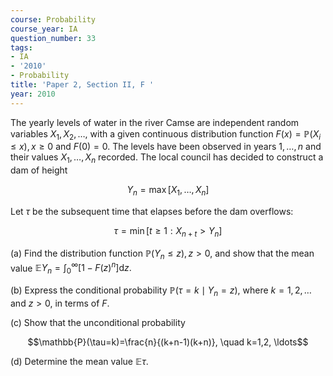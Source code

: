 ```yaml
---
course: Probability
course_year: IA
question_number: 33
tags:
- IA
- '2010'
- Probability
title: 'Paper 2, Section II, F '
year: 2010
---
```




The yearly levels of water in the river Camse are independent random variables $X_{1}, X_{2}, \ldots$, with a given continuous distribution function $F(x)=\mathbb{P}\left(X_{i} \leqslant x\right), x \geqslant 0$ and $F(0)=0$. The levels have been observed in years $1, \ldots, n$ and their values $X_{1}, \ldots, X_{n}$ recorded. The local council has decided to construct a dam of height

$$Y_{n}=\max \left[X_{1}, \ldots, X_{n}\right]$$

Let $\tau$ be the subsequent time that elapses before the dam overflows:

$$\tau=\min \left[t \geqslant 1: X_{n+t}>Y_{n}\right]$$

(a) Find the distribution function $\mathbb{P}\left(Y_{n} \leqslant z\right), z>0$, and show that the mean value $\mathbb{E} Y_{n}=\int_{0}^{\infty}\left[1-F(z)^{n}\right] \mathrm{d} z .$

(b) Express the conditional probability $\mathbb{P}\left(\tau=k \mid Y_{n}=z\right)$, where $k=1,2, \ldots$ and $z>0$, in terms of $F$.

(c) Show that the unconditional probability

$$\mathbb{P}(\tau=k)=\frac{n}{(k+n-1)(k+n)}, \quad k=1,2, \ldots$$

(d) Determine the mean value $\mathbb{E} \tau$.